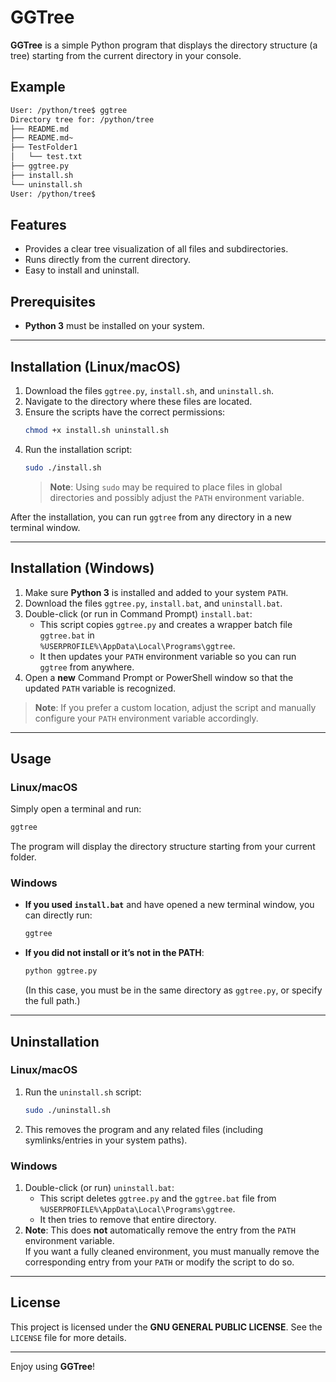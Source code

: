 
# GGTree

**GGTree** is a simple Python program that displays the directory structure (a tree) starting from the current directory in your console.

## Example

```bash
User: /python/tree$ ggtree
Directory tree for: /python/tree
├── README.md
├── README.md~
├── TestFolder1
│   └── test.txt
├── ggtree.py
├── install.sh
└── uninstall.sh
User: /python/tree$
```

## Features

- Provides a clear tree visualization of all files and subdirectories.  
- Runs directly from the current directory.  
- Easy to install and uninstall.

## Prerequisites

- **Python 3** must be installed on your system.

---

## Installation (Linux/macOS)

1. Download the files `ggtree.py`, `install.sh`, and `uninstall.sh`.  
2. Navigate to the directory where these files are located.  
3. Ensure the scripts have the correct permissions:
   ```bash
   chmod +x install.sh uninstall.sh
   ```
4. Run the installation script:
   ```bash
   sudo ./install.sh
   ```
   > **Note**: Using `sudo` may be required to place files in global directories and possibly adjust the `PATH` environment variable.

After the installation, you can run `ggtree` from any directory in a new terminal window.

---

## Installation (Windows)

1. Make sure **Python 3** is installed and added to your system `PATH`.  
2. Download the files `ggtree.py`, `install.bat`, and `uninstall.bat`.  
3. Double-click (or run in Command Prompt) `install.bat`:
   - This script copies `ggtree.py` and creates a wrapper batch file `ggtree.bat` in  
     `%USERPROFILE%\AppData\Local\Programs\ggtree`.
   - It then updates your `PATH` environment variable so you can run `ggtree` from anywhere.
4. Open a **new** Command Prompt or PowerShell window so that the updated `PATH` variable is recognized.

> **Note**: If you prefer a custom location, adjust the script and manually configure your `PATH` environment variable accordingly.

---

## Usage

### Linux/macOS

Simply open a terminal and run:
```bash
ggtree
```
The program will display the directory structure starting from your current folder.

### Windows

- **If you used `install.bat`** and have opened a new terminal window, you can directly run:
  ```cmd
  ggtree
  ```
- **If you did not install or it’s not in the PATH**:
  ```cmd
  python ggtree.py
  ```
  (In this case, you must be in the same directory as `ggtree.py`, or specify the full path.)

---

## Uninstallation

### Linux/macOS

1. Run the `uninstall.sh` script:
   ```bash
   sudo ./uninstall.sh
   ```
2. This removes the program and any related files (including symlinks/entries in your system paths).

### Windows

1. Double-click (or run) `uninstall.bat`:
   - This script deletes `ggtree.py` and the `ggtree.bat` file from  
     `%USERPROFILE%\AppData\Local\Programs\ggtree`.
   - It then tries to remove that entire directory.
2. **Note**: This does **not** automatically remove the entry from the `PATH` environment variable.  
   If you want a fully cleaned environment, you must manually remove the corresponding entry from your `PATH` or modify the script to do so.

---

## License

This project is licensed under the **GNU GENERAL PUBLIC LICENSE**. See the `LICENSE` file for more details.

---

Enjoy using **GGTree**!
